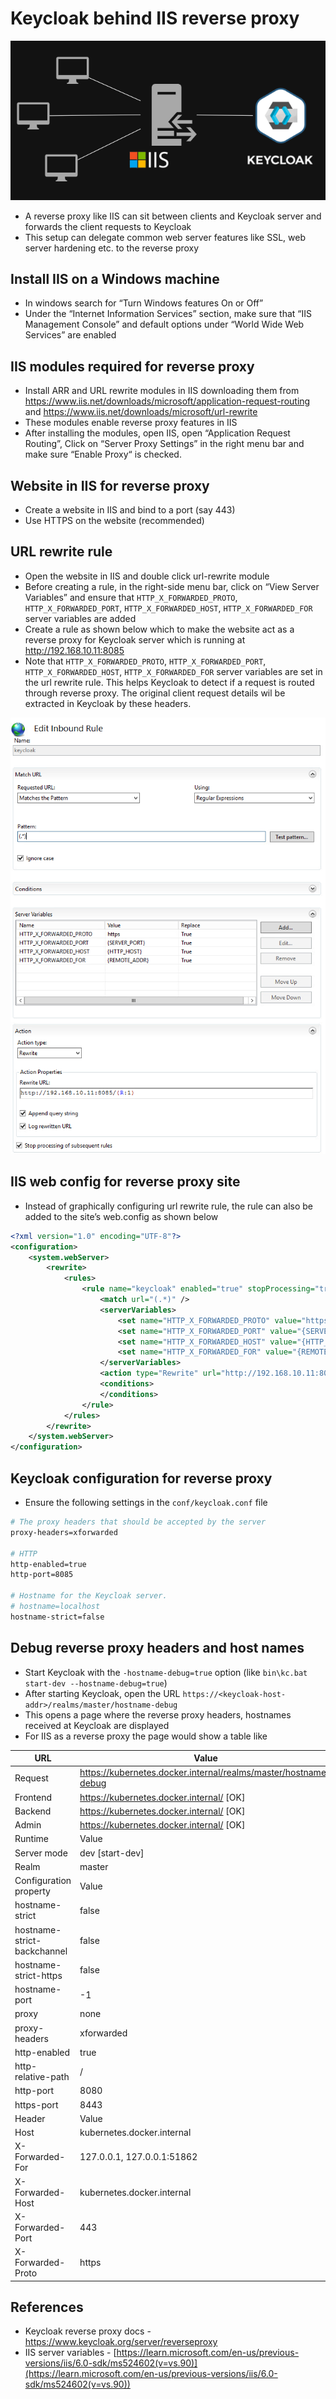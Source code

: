 # Keycloak behind IIS reverse proxy

![image.png](https://github.com/nagasudhirpulla/taming_python/blob/master/blog/skills/assets/img/keycloak%20iis%20architecture.png?raw=true)

- A reverse proxy like IIS can sit between clients and Keycloak server and forwards the client requests to Keycloak
- This setup can delegate common web server features like SSL, web server hardening etc. to the reverse proxy

## Install IIS on a Windows machine

- In windows search for “Turn Windows features On or Off”
- Under the “Internet Information Services” section, make sure that “IIS Management Console” and default options under “World Wide Web Services” are enabled

## IIS modules required for reverse proxy

- Install ARR and URL rewrite modules in IIS downloading them from https://www.iis.net/downloads/microsoft/application-request-routing and https://www.iis.net/downloads/microsoft/url-rewrite
- These modules enable reverse proxy features in IIS
- After installing the modules, open IIS, open “Application Request Routing”, Click on “Server Proxy Settings” in the right menu bar and make sure “Enable Proxy“ is checked.

## Website in IIS for reverse proxy

- Create a website in IIS and bind to a port (say 443)
- Use HTTPS on the website (recommended)

## URL rewrite rule

- Open the website in IIS and double click url-rewrite module
- Before creating a rule, in the right-side menu bar, click on “View Server Variables” and ensure that `HTTP_X_FORWARDED_PROTO`, `HTTP_X_FORWARDED_PORT`, `HTTP_X_FORWARDED_HOST`, `HTTP_X_FORWARDED_FOR` server variables are added
- Create a rule as shown below which to make the website act as a reverse proxy for Keycloak server which is running at http://192.168.10.11:8085
- Note that `HTTP_X_FORWARDED_PROTO`, `HTTP_X_FORWARDED_PORT`, `HTTP_X_FORWARDED_HOST`, `HTTP_X_FORWARDED_FOR` server variables are set in the url rewrite rule. This helps Keycloak to detect if a request is routed through reverse proxy. The original client request details wil be extracted in Keycloak by these headers.

![image.png](https://github.com/nagasudhirpulla/taming_python/blob/master/blog/skills/assets/img/keycloak%20iis%20url%20rewrite%20rule.png?raw=true)

## IIS web config for reverse proxy site

- Instead of graphically configuring url rewrite rule, the rule can also be added to the site’s web.config as shown below

```xml
<?xml version="1.0" encoding="UTF-8"?>
<configuration>
    <system.webServer>
        <rewrite>
            <rules>
                <rule name="keycloak" enabled="true" stopProcessing="true">
                    <match url="(.*)" />
                    <serverVariables>
                        <set name="HTTP_X_FORWARDED_PROTO" value="https" />
                        <set name="HTTP_X_FORWARDED_PORT" value="{SERVER_PORT}" />
                        <set name="HTTP_X_FORWARDED_HOST" value="{HTTP_HOST}" />
                        <set name="HTTP_X_FORWARDED_FOR" value="{REMOTE_ADDR}" />
                    </serverVariables>
                    <action type="Rewrite" url="http://192.168.10.11:8085/{R:1}" logRewrittenUrl="true" />
                    <conditions>
                    </conditions>
                </rule>
            </rules>
        </rewrite>
    </system.webServer>
</configuration>
```

## Keycloak configuration for reverse proxy

- Ensure the following settings in the `conf/keycloak.conf` file

```bash
# The proxy headers that should be accepted by the server
proxy-headers=xforwarded

# HTTP
http-enabled=true
http-port=8085

# Hostname for the Keycloak server.
# hostname=localhost
hostname-strict=false
```

## Debug reverse proxy headers and host names

- Start Keycloak with the `-hostname-debug=true` option (like `bin\kc.bat start-dev --hostname-debug=true`)
- After starting Keycloak, open the URL `https://<keycloak-host-addr>/realms/master/hostname-debug`
- This opens a page where the reverse proxy headers, hostnames received at Keycloak are displayed
- For IIS as a reverse proxy the page would show a table like

| URL | Value |
| --- | --- |
| Request | https://kubernetes.docker.internal/realms/master/hostname-debug |
| Frontend | https://kubernetes.docker.internal/ [OK] |
| Backend | https://kubernetes.docker.internal/ [OK] |
| Admin | https://kubernetes.docker.internal/ [OK] |
| Runtime | Value |
| Server mode | dev [start-dev] |
| Realm | master |
| Configuration property | Value |
| hostname-strict | false |
| hostname-strict-backchannel | false |
| hostname-strict-https | false |
| hostname-port | -1 |
| proxy | none |
| proxy-headers | xforwarded |
| http-enabled | true |
| http-relative-path | / |
| http-port | 8080 |
| https-port | 8443 |
| Header | Value |
| Host | kubernetes.docker.internal |
| X-Forwarded-For | 127.0.0.1, 127.0.0.1:51862 |
| X-Forwarded-Host | kubernetes.docker.internal |
| X-Forwarded-Port | 443 |
| X-Forwarded-Proto | https |

## References

- Keycloak reverse proxy docs - https://www.keycloak.org/server/reverseproxy
- IIS server variables - [https://learn.microsoft.com/en-us/previous-versions/iis/6.0-sdk/ms524602(v=vs.90)](https://learn.microsoft.com/en-us/previous-versions/iis/6.0-sdk/ms524602(v=vs.90))
<!--stackedit_data:
eyJoaXN0b3J5IjpbMTMyMTQ2MTIxMyw2MDk2Mzc5OTcsNTc3NT
AxMTldfQ==
-->